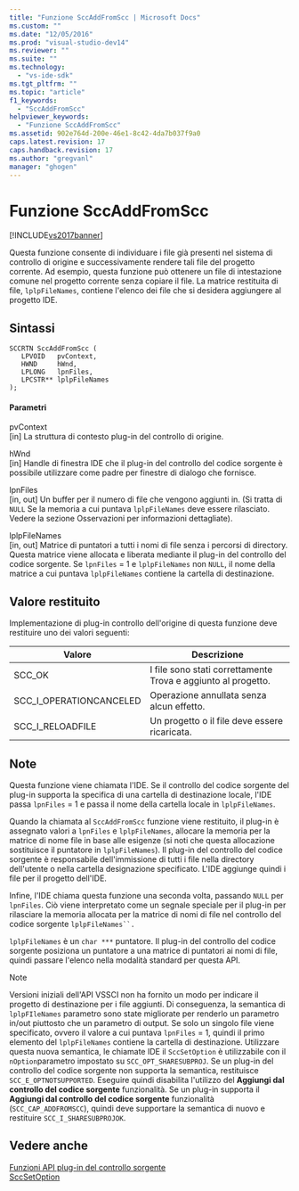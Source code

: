 ```yaml
---
title: "Funzione SccAddFromScc | Microsoft Docs"
ms.custom: ""
ms.date: "12/05/2016"
ms.prod: "visual-studio-dev14"
ms.reviewer: ""
ms.suite: ""
ms.technology: 
  - "vs-ide-sdk"
ms.tgt_pltfrm: ""
ms.topic: "article"
f1_keywords: 
  - "SccAddFromScc"
helpviewer_keywords: 
  - "Funzione SccAddFromScc"
ms.assetid: 902e764d-200e-46e1-8c42-4da7b037f9a0
caps.latest.revision: 17
caps.handback.revision: 17
ms.author: "gregvanl"
manager: "ghogen"
---
```

# Funzione SccAddFromScc
[!INCLUDE[vs2017banner](../code-quality/includes/vs2017banner.md)]

Questa funzione consente di individuare i file già presenti nel sistema di controllo di origine e successivamente rendere tali file del progetto corrente. Ad esempio, questa funzione può ottenere un file di intestazione comune nel progetto corrente senza copiare il file. La matrice restituita di file, `lplpFileNames`, contiene l'elenco dei file che si desidera aggiungere al progetto IDE.  
  
## Sintassi  
  
```cpp#  
SCCRTN SccAddFromScc (  
   LPVOID   pvContext,  
   HWND     hWnd,  
   LPLONG   lpnFiles,  
   LPCSTR** lplpFileNames  
);  
```  
  
#### Parametri  
 pvContext  
 \[in\] La struttura di contesto plug\-in del controllo di origine.  
  
 hWnd  
 \[in\] Handle di finestra IDE che il plug\-in del controllo del codice sorgente è possibile utilizzare come padre per finestre di dialogo che fornisce.  
  
 lpnFiles  
 \[in, out\] Un buffer per il numero di file che vengono aggiunti in. \(Si tratta di `NULL` Se la memoria a cui puntava `lplpFileNames` deve essere rilasciato. Vedere la sezione Osservazioni per informazioni dettagliate\).  
  
 lplpFileNames  
 \[in, out\] Matrice di puntatori a tutti i nomi di file senza i percorsi di directory. Questa matrice viene allocata e liberata mediante il plug\-in del controllo del codice sorgente. Se `lpnFiles` \= 1 e `lplpFileNames` non `NULL`, il nome della matrice a cui puntava `lplpFileNames` contiene la cartella di destinazione.  
  
## Valore restituito  
 Implementazione di plug\-in controllo dell'origine di questa funzione deve restituire uno dei valori seguenti:  
  
|Valore|Descrizione|  
|------------|-----------------|  
|SCC\_OK|I file sono stati correttamente Trova e aggiunto al progetto.|  
|SCC\_I\_OPERATIONCANCELED|Operazione annullata senza alcun effetto.|  
|SCC\_I\_RELOADFILE|Un progetto o il file deve essere ricaricata.|  
  
## Note  
 Questa funzione viene chiamata l'IDE. Se il controllo del codice sorgente del plug\-in supporta la specifica di una cartella di destinazione locale, l'IDE passa `lpnFiles` \= 1 e passa il nome della cartella locale in `lplpFileNames`.  
  
 Quando la chiamata al `SccAddFromScc` funzione viene restituito, il plug\-in è assegnato valori a `lpnFiles` e `lplpFileNames`, allocare la memoria per la matrice di nome file in base alle esigenze \(si noti che questa allocazione sostituisce il puntatore in `lplpFileNames`\). Il plug\-in del controllo del codice sorgente è responsabile dell'immissione di tutti i file nella directory dell'utente o nella cartella designazione specificato. L'IDE aggiunge quindi i file per il progetto dell'IDE.  
  
 Infine, l'IDE chiama questa funzione una seconda volta, passando `NULL` per `lpnFiles`. Ciò viene interpretato come un segnale speciale per il plug\-in per rilasciare la memoria allocata per la matrice di nomi di file nel controllo del codice sorgente `lplpFileNames``.`  
  
 `lplpFileNames` è un `char ***` puntatore. Il plug\-in del controllo del codice sorgente posiziona un puntatore a una matrice di puntatori ai nomi di file, quindi passare l'elenco nella modalità standard per questa API.  
  
> [!NOTE]
>  Versioni iniziali dell'API VSSCI non ha fornito un modo per indicare il progetto di destinazione per i file aggiunti. Di conseguenza, la semantica di `lplpFIleNames` parametro sono state migliorate per renderlo un parametro in\/out piuttosto che un parametro di output. Se solo un singolo file viene specificato, ovvero il valore a cui puntava `lpnFiles` \= 1, quindi il primo elemento del `lplpFileNames` contiene la cartella di destinazione. Utilizzare questa nuova semantica, le chiamate IDE il `SccSetOption` è utilizzabile con il `nOption`parametro impostato su `SCC_OPT_SHARESUBPROJ`. Se un plug\-in del controllo del codice sorgente non supporta la semantica, restituisce `SCC_E_OPTNOTSUPPORTED`. Eseguire quindi disabilita l'utilizzo del **Aggiungi dal controllo del codice sorgente** funzionalità. Se un plug\-in supporta il **Aggiungi dal controllo del codice sorgente** funzionalità \(`SCC_CAP_ADDFROMSCC`\), quindi deve supportare la semantica di nuovo e restituire `SCC_I_SHARESUBPROJOK`.  
  
## Vedere anche  
 [Funzioni API plug\-in del controllo sorgente](../extensibility/source-control-plug-in-api-functions.md)   
 [SccSetOption](../extensibility/sccsetoption-function.md)